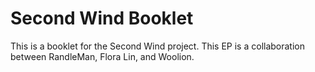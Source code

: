 # Second Wind Booklet

This is a booklet for the Second Wind project.
This EP is a collaboration between RandleMan, Flora Lin, and Woolion.
